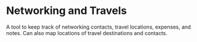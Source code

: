 # Networking and Travels

A tool to keep track of networking contacts, travel locations, expenses, and notes. Can also map locations of travel destinations and contacts.

